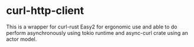 # curl-http-client

This is a wrapper for curl-rust Easy2 for ergonomic use
and able to do perform asynchronously using tokio runtime
and async-curl crate using an actor model.
